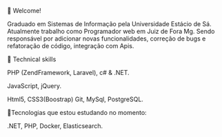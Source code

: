 📌 Welcome!

Graduado em Sistemas de Informação pela Universidade Estácio de Sá. Atualmente trabalho como Programador web em Juiz de Fora Mg.
Sendo responsável por adicionar novas funcionalidades, correção de bugs e refatoração de código, integração com Apis.

🚩 Technical skills

PHP (ZendFramework, Laravel), c# & .NET.

JavaScript, jQuery.

Html5, CSS3(Boostrap)
Git, MySql, PostgreSQL.

🚩Tecnologias que estou estudando no momento:

.NET, PHP, Docker, Elasticsearch.
